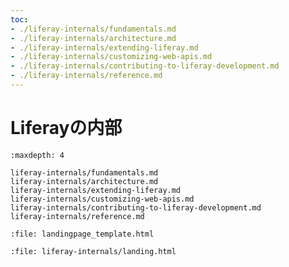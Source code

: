 ```yaml
---
toc:
- ./liferay-internals/fundamentals.md
- ./liferay-internals/architecture.md
- ./liferay-internals/extending-liferay.md
- ./liferay-internals/customizing-web-apis.md
- ./liferay-internals/contributing-to-liferay-development.md
- ./liferay-internals/reference.md
---
```

# Liferayの内部

```{toctree}
:maxdepth: 4

liferay-internals/fundamentals.md
liferay-internals/architecture.md
liferay-internals/extending-liferay.md
liferay-internals/customizing-web-apis.md
liferay-internals/contributing-to-liferay-development.md
liferay-internals/reference.md
```

```{raw} html
:file: landingpage_template.html
```

```{raw} html
:file: liferay-internals/landing.html
```